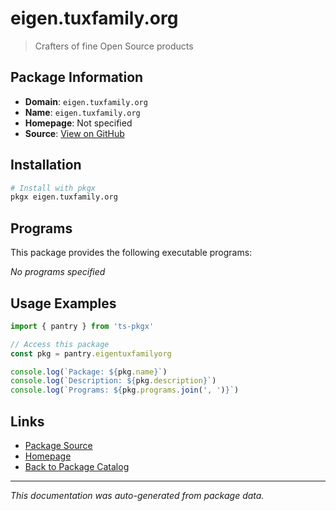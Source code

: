 # eigen.tuxfamily.org

> Crafters of fine Open Source products

## Package Information

- **Domain**: `eigen.tuxfamily.org`
- **Name**: `eigen.tuxfamily.org`
- **Homepage**: Not specified
- **Source**: [View on GitHub](https://github.com/pkgxdev/pantry/tree/main/projects/eigen.tuxfamily.org/package.yml)

## Installation

```bash
# Install with pkgx
pkgx eigen.tuxfamily.org
```

## Programs

This package provides the following executable programs:

*No programs specified*

## Usage Examples

```typescript
import { pantry } from 'ts-pkgx'

// Access this package
const pkg = pantry.eigentuxfamilyorg

console.log(`Package: ${pkg.name}`)
console.log(`Description: ${pkg.description}`)
console.log(`Programs: ${pkg.programs.join(', ')}`)
```

## Links

- [Package Source](https://github.com/pkgxdev/pantry/tree/main/projects/eigen.tuxfamily.org/package.yml)
- [Homepage](#)
- [Back to Package Catalog](../package-catalog.md)

---

*This documentation was auto-generated from package data.*
